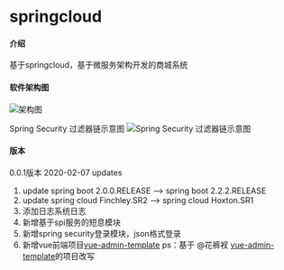 # springcloud

#### 介绍
基于springcloud，基于微服务架构开发的商城系统

#### 软件架构图
![架构图](https://images.gitee.com/uploads/images/2020/0212/152129_80eee873_2025409.png "架构图.png")

Spring Security 过滤器链示意图
![Spring Security 过滤器链示意图](https://images.gitee.com/uploads/images/2020/0219/185107_c429d896_2025409.png "过滤器示意图.png")

#### 版本

0.0.1版本 2020-02-07 updates
1. update spring boot 2.0.0.RELEASE --> spring boot 2.2.2.RELEASE
2. update spring cloud Finchley.SR2 --> spring cloud Hoxton.SR1
3. 添加日志系统日志
4. 新增基于spi服务的短息模块
5. 新增spring security登录模块，json格式登录
6. 新增vue前端项目[vue-admin-template](http://gitee.com/liaofuxing/vue-admin-template) ps：基于 @花裤衩 [vue-admin-template](https://gitee.com/panjiachen/vue-admin-template.git)的项目改写